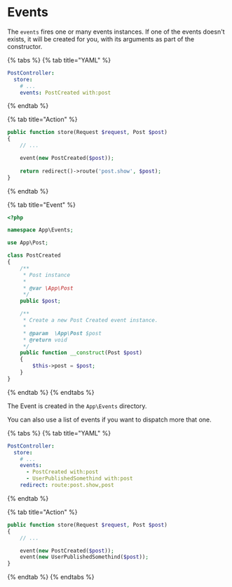 # Events

The `events` fires one or many events instances. If one of the events doesn't exists, it will be created for you, with its arguments as part of the constructor.

{% tabs %}
{% tab title="YAML" %}
```yaml
PostController:
  store:
    # ...
    events: PostCreated with:post
```
{% endtab %}

{% tab title="Action" %}
```php
public function store(Request $request, Post $post)
{
    // ...

    event(new PostCreated($post));
    
    return redirect()->route('post.show', $post);
}
```
{% endtab %}

{% tab title="Event" %}
```php
<?php

namespace App\Events;

use App\Post;

class PostCreated
{
    /**
     * Post instance
     *
     * @var \App\Post
     */
    public $post;

    /**
     * Create a new Post Created event instance.
     *
     * @param  \App\Post $post
     * @return void
     */
    public function __construct(Post $post)
    {
        $this->post = $post;
    }
}
```
{% endtab %}
{% endtabs %}

The Event is created in the `App\Events` directory.

You can also use a list of events if you want to dispatch more that one.

{% tabs %}
{% tab title="YAML" %}
```yaml
PostController:
  store:
    # ...
    events: 
      - PostCreated with:post
      - UserPublishedSomethind with:post
    redirect: route:post.show,post
```
{% endtab %}

{% tab title="Action" %}
```php
public function store(Request $request, Post $post)
{
    // ...

    event(new PostCreated($post));
    event(new UserPublishedSomethind($post));
}
```
{% endtab %}
{% endtabs %}

